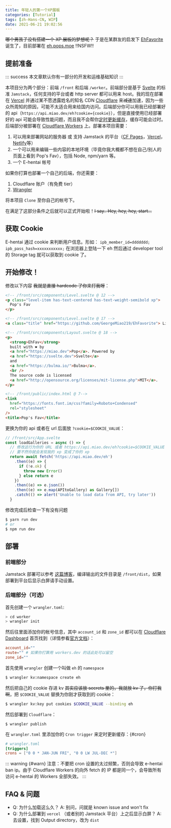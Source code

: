 ```yaml
---
title: 年轻人的第一个XP展板
categories: [Tutorial]
tags: [zh-Hans-CN, WIP]
date: 2021-06-21 19:02:56
---
```


~~哪个男孩子没有搭建一个 XP 展板的梦想呢？~~ 于是在某群友的启发下 [EhFavorite](https://github.com/George-Miao/EhFavorite) 诞生了，目前部署在 [eh.pops.moe](https://eh.pops.moe) !!NSFW!!

<!-- more -->

## 提前准备

::: success
本文章默认你有一部分的开发和运维基础知识
:::

本项目分为两个部分：前端 `/front` 和后端 `/worker`。前端部分是基于 [Svelte](https://svelte.dev/) 的标准 `Jamstack`，任何支持的平台或者 http server 都可以用来 host。我的现在部署在 [Vercel](https://vercel.com) 并通过某不愿透露姓名的知名 CDN [Cloudflare](https://cloudflare.com) 来~~减速~~加速，因为一些众所周知的原因，可能不太适合用来给国内访问。后端部分你可以用我已经部署好的 api（`https://api.miao.dev/eh?cookie={cookie}`），但是直接使用已经部署好的 api 可能会导致性能问题，而且我不会帮你[定时更新缓存](#cron)，缓存可能会过时。后端部分被部署在 [Cloudflare Workers](https://workers.dev) 上。部署本项目需要：

1. 可以用来部署网站的服务器 或 支持 Jamstack 的平台（[CF Pages](https://pages.dev)，[Vercel](https://vercel.com)，[Netlify](https://netlify.com)等）
2. 一个可以用来编辑一些内容的本地环境（毕竟你我大概都不想在自己/别人的页面上看到 Pop's Fav），包括 Node, npm/yarn 等。
3. 一个 E-hentai 帐号

如果你打算也部署一个自己的后端，你还需要：

1. Cloudflare 账户（有免费 tier）
2. [Wrangler](https://developers.cloudflare.com/workers/cli-wrangler)

将本项目 `Clone` 至你自己的帐号下。

在满足了这部分条件之后就可以正式开始啦！~~I say.. Hey, hey, hey, start...~~

## 获取 Cookie

E-hentai 通过 cookie 来判断用户信息。形如：
`ipb_member_id=ddddddd; ipb_pass_hash=xxxxxxxxxxx;`
在浏览器上登陆一下 eh 然后通过 developer tool 的 Storage tag 就可以获取到 cookie 了。

## 开始修改！

修改以下内容 ~~我就是直接 hardcode 了你来打我呀~~：

```html
<!-- /front/src/components/Level.svelte @ 12 -->
<p class="level-item has-text-centered has-text-weight-semibold xp">
  Pop's Fav
</p>

<!-- /front/src/components/Level.svelte @ 17 -->
<a class="title" href="https://github.com/GeorgeMiao219/EhFavorite"> Link </a>

<!-- /front/src/components/Layout.svelte @ 18 -->
<p>
  <strong>EhFav</strong>
  built with ❤ by
  <a href="https://miao.dev">Pop</a>. Powered by
  <a href="https://svelte.dev">Svelte</a>
  and
  <a href="https://bulma.io/">Bulma</a>.
  <br />
  The source code is licensed
  <a href="http://opensource.org/licenses/mit-license.php">MIT</a>.
</p>

<!-- /front/public/index.html @ 7-->
<link
  href="https://fonts.font.im/css?family=Roboto+Condensed"
  rel="stylesheet"
/>
<title>Pop's Fav</title>
```

更换为你的 api 或者在 url 后面放 `?cookie=$COOKIE_VALUE`：

```javascript
// /front/src/App.svelte
const loadGalleries = async () => {
  // 修改这行为你的 URL 或者 https://api.miao.dev/eh?cookie=$COOKIE_VALUE
  // 要不然你就会发现我的 xp 变成了你的 xp
  return await fetch('https://api.miao.dev/eh')
    .then((e) => {
      if (!e.ok) {
        throw new Error()
      } else return e
    })
    .then((e) => e.json())
    .then((e) => e.map(APItoGallery) as Gallery[])
    .catch(() => alert('Unable to load data from API, try later'))
  }
```

修改完成后检查一下有没有问题

```bash
$ yarn run dev
# or
$ npm run dev
```

## 部署

### 前端部分

Jamstack 部署可以参考 [这篇博客](https://blog.codecentric.de/en/2019/02/modern-jamstack-deployment/)，编译输出的文件目录是 `/front/dist`，如果部署到平台后显示白屏请手动设置。

### 后端部分（可选）

首先创建一个 `wrangler.toml`:

```bash
> cd worker
> wrangler init
```

然后往里面添加你的帐号信息，其中 `account_id` 和 `zone_id` 都可以在 [Cloudflare Dashboard](https://dash.cloudflare.com) 首页找到（详情参看[官方文档](https://developers.cloudflare.com/workers/cli-wrangler/configuration)）：

```toml
account_id=""
route="" # 如果你打算用 workers.dev 的话此处可以留空
zone_id=""
```

首先使用 `wrangler` 创建一个叫做 `eh` 的 `namespace`

```bash
$ wrangler kv:namespace create eh
```

然后把自己的 cookie 存进 kv ~~其实应该放 secrets 里的，我就放 kv 了，你打我啊~~，把 `$COOKIE_VALUE` 替换为你刚才获取到的 cookie：

```bash
$ wrangler kv:key put cookies $COOKIE_VALUE --binding eh
```

然后部署到 `Cloudflare`：

```
$ wrangler publish
```

在 `wrangler.toml` 里添加你的 `Cron trigger` 来定时更新缓存：{#cron}

```toml
# wrangler.toml
[triggers]
crons = ["0 0 * JAN-JUN FRI", "0 0 LW JUL-DEC *"]
```

::: warning {#warn}
注意：不要把 cron 设置的太过频繁，否则会导致 e-hentai ban ip。由于 Cloudflare Workers 的向外 fetch 的 IP 都是同一个，会导致所有访问 e-hentai 的 Workers 全部失效。
:::

## FAQ & 问题

- Q: 为什么加载这么久？
  A: 别问，问就是 known issue and won't fix
- Q: 为什么部署到 `vercel` （或者别的 Jamstack 平台）上之后显示白屏？
  A: 去设置，找到 Output directory，改为 `dist`

